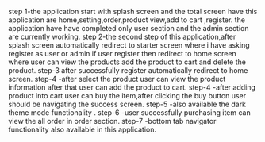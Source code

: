 step 1-the application start with splash screen and the total screen have this application are  home,setting,order,product view,add to cart ,register.
the application have have completed only user section and the admin section are currently working.
step 2-the second step of this application,after splash screen automatically redirect to starter screen 
where i have asking register as user or admin if user register then redirect to home screen where user can view the products add the product to cart and delete the product.
step-3 after successfully register automatically redirect to home screen.
step-4 -after select the product user can view the product information after that user can add the product to cart.
step-4 -after adding product into cart user can buy the item,after clicking the buy button user should be navigating the success screen.
step-5 -also available the dark theme mode functionality .
step-6 -user successfully purchasing item can view the all order in order section.
step-7 -bottom tab navigator functionality also available in this application. 
